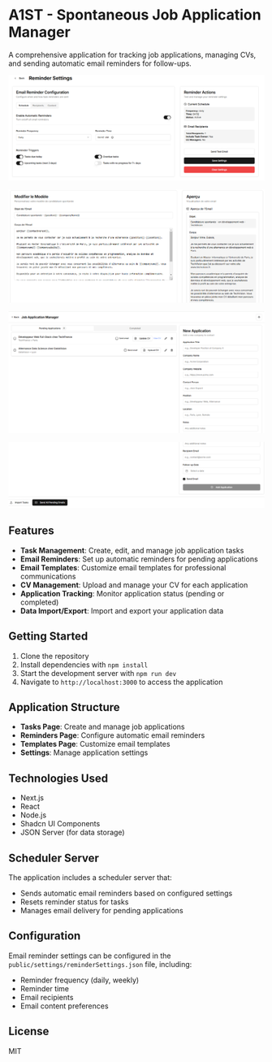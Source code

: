 # A1ST - Spontaneous Job Application Manager

A comprehensive application for tracking job applications, managing CVs, and sending automatic email reminders for follow-ups.

![A1ST Application Dashboard](public/image.png)

![alt text](public/image1.png)

![alt text](public/image2.png)

![alt text](public/image3.png)

## Features

- **Task Management**: Create, edit, and manage job application tasks
- **Email Reminders**: Set up automatic reminders for pending applications
- **Email Templates**: Customize email templates for professional communications
- **CV Management**: Upload and manage your CV for each application
- **Application Tracking**: Monitor application status (pending or completed)
- **Data Import/Export**: Import and export your application data

## Getting Started

1. Clone the repository
2. Install dependencies with `npm install`
3. Start the development server with `npm run dev`
4. Navigate to `http://localhost:3000` to access the application

## Application Structure

- **Tasks Page**: Create and manage job applications
- **Reminders Page**: Configure automatic email reminders
- **Templates Page**: Customize email templates
- **Settings**: Manage application settings

## Technologies Used

- Next.js
- React
- Node.js
- Shadcn UI Components
- JSON Server (for data storage)

## Scheduler Server

The application includes a scheduler server that:
- Sends automatic email reminders based on configured settings
- Resets reminder status for tasks
- Manages email delivery for pending applications

## Configuration

Email reminder settings can be configured in the `public/settings/reminderSettings.json` file, including:
- Reminder frequency (daily, weekly)
- Reminder time
- Email recipients
- Email content preferences

## License

MIT

